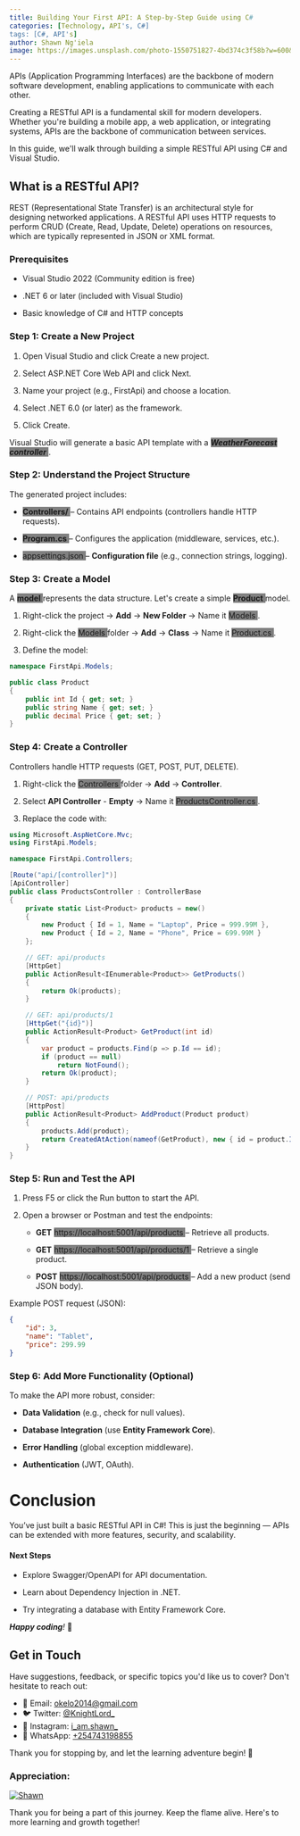 ```yaml
---
title: Building Your First API: A Step-by-Step Guide using C#
categories: [Technology, API's, C#]
tags: [C#, API's]
author: Shawn Ng'iela
image: https://images.unsplash.com/photo-1550751827-4bd374c3f58b?w=600&auto=format&fit=crop&q=60&ixlib=rb-4.0.3&ixid=M3wxMjA3fDB8MHxzZWFyY2h8MTF8fHRlY2hub2xvZ3l8ZW58MHx8MHx8fDA%3D
---
```


APIs (Application Programming Interfaces) are the backbone of modern software development, enabling applications to communicate with each other.

Creating a RESTful API is a fundamental skill for modern developers. Whether you're building a mobile app, a web application, or integrating systems, APIs are the backbone of communication between services. 

In this guide, we'll walk through building a simple RESTful API using C# and Visual Studio.

## What is a RESTful API?
REST (Representational State Transfer) is an architectural style for designing networked applications. A RESTful API uses HTTP requests to perform CRUD (Create, Read, Update, Delete) operations on resources, which are typically represented in JSON or XML format.

### Prerequisites
* Visual Studio 2022 (Community edition is free)

* .NET 6 or later (included with Visual Studio)

* Basic knowledge of C# and HTTP concepts

### Step 1: Create a New Project
1. Open Visual Studio and click Create a new project.

2. Select ASP.NET Core Web API and click Next.

3. Name your project (e.g., FirstApi) and choose a location.

4. Select .NET 6.0 (or later) as the framework.

5. Click Create.

Visual Studio will generate a basic API template with a <span style="background-color: #808080">***WeatherForecast controller*** </span>.

### Step 2: Understand the Project Structure

The generated project includes:

* <span style="background-color: #808080">**Controllers/** </span> – Contains API endpoints (controllers handle HTTP requests).

* <span style="background-color: #808080"> **Program.cs** </span> – Configures the application (middleware, services, etc.).

* <span style="background-color: #808080"> appsettings.json </span> – **Configuration file** (e.g., connection strings, logging).

### Step 3: Create a Model

A <span style="background-color: #808080"> **model** </span> represents the data structure. Let's create a simple <span style="background-color: #808080"> **Product** </span> model.

1. Right-click the project → **Add** → **New Folder** → Name it <span style="background-color: #808080"> Models </span>.

2. Right-click the <span style="background-color: #808080"> Models </span> folder → **Add** → **Class** → Name it <span style="background-color: #808080"> Product.cs </span>.

3. Define the model:

```csharp
namespace FirstApi.Models;

public class Product
{
    public int Id { get; set; }
    public string Name { get; set; }
    public decimal Price { get; set; }
}
```

### Step 4: Create a Controller

Controllers handle HTTP requests (GET, POST, PUT, DELETE).

1. Right-click the <span style="background-color: #808080"> Controllers </span> folder → **Add** → **Controller**.

2. Select **API Controller** - **Empty** → Name it <span style="background-color: #808080"> ProductsController.cs </span>.

3. Replace the code with:

```csharp
using Microsoft.AspNetCore.Mvc;
using FirstApi.Models;

namespace FirstApi.Controllers;

[Route("api/[controller]")]
[ApiController]
public class ProductsController : ControllerBase
{
    private static List<Product> products = new()
    {
        new Product { Id = 1, Name = "Laptop", Price = 999.99M },
        new Product { Id = 2, Name = "Phone", Price = 699.99M }
    };

    // GET: api/products
    [HttpGet]
    public ActionResult<IEnumerable<Product>> GetProducts()
    {
        return Ok(products);
    }

    // GET: api/products/1
    [HttpGet("{id}")]
    public ActionResult<Product> GetProduct(int id)
    {
        var product = products.Find(p => p.Id == id);
        if (product == null)
            return NotFound();
        return Ok(product);
    }

    // POST: api/products
    [HttpPost]
    public ActionResult<Product> AddProduct(Product product)
    {
        products.Add(product);
        return CreatedAtAction(nameof(GetProduct), new { id = product.Id }, product);
    }
}
```

### Step 5: Run and Test the API

1. Press F5 or click the Run button to start the API.

2. Open a browser or Postman and test the endpoints:

    * **GET** <span style="background-color: #808080"> https://localhost:5001/api/products </span> – Retrieve all products.
    
    * **GET** <span style="background-color: #808080"> https://localhost:5001/api/products/1 </span> – Retrieve a single product.
    
    * **POST** <span style="background-color: #808080"> https://localhost:5001/api/products </span> – Add a new product (send JSON body).

Example POST request (JSON):

```json
{
    "id": 3,
    "name": "Tablet",
    "price": 299.99
}
```

### Step 6: Add More Functionality (Optional)

To make the API more robust, consider:
* **Data Validation** (e.g., check for null values).

* **Database Integration** (use **Entity Framework Core**).

* **Error Handling** (global exception middleware).

* **Authentication** (JWT, OAuth).

# Conclusion

You’ve just built a basic RESTful API in C#! This is just the beginning — APIs can be extended with more features, security, and scalability.

#### Next Steps
* Explore Swagger/OpenAPI for API documentation.

* Learn about Dependency Injection in .NET.

* Try integrating a database with Entity Framework Core.


***Happy coding**!* 🚀

## Get in Touch

Have suggestions, feedback, or specific topics you'd like us to cover? Don't hesitate to reach out:

- 📧 Email: [okelo2014@gmail.com](mailto:okelo2014@gmail.com)
- 🐦 Twitter: [@KnightLord_](https://twitter.com/KnightLord_)
- 📸 Instagram: [i_am.shawn_](https://www.instagram.com/i_am.shawn_/)
- 📱 WhatsApp: [+254743198855](https://wa.me/+254743198855)


Thank you for   stopping by, and let the learning adventure begin! 🚀

### Appreciation:

[![Shawn](https://cdn.buymeacoffee.com/buttons/v2/default-yellow.png)](https://buymeacoffee.com/f9w2rkj4rw
)

Thank you for being a part of this journey. Keep the flame alive. Here's to more learning and growth together!








